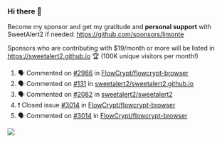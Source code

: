 ### Hi there 👋

Become my sponsor and get my gratitude and **personal support** with SweetAlert2 if needed: https://github.com/sponsors/limonte

Sponsors who are contributing with $19/month or more will be listed in https://sweetalert2.github.io 🏆 (100K unique visitors per month!)

<!--START_SECTION:activity-->
1. 🗣 Commented on [#2986](https://github.com/FlowCrypt/flowcrypt-browser/issues/2986) in [FlowCrypt/flowcrypt-browser](https://github.com/FlowCrypt/flowcrypt-browser)
2. 🗣 Commented on [#131](https://github.com/sweetalert2/sweetalert2.github.io/issues/131) in [sweetalert2/sweetalert2.github.io](https://github.com/sweetalert2/sweetalert2.github.io)
3. 🗣 Commented on [#2082](https://github.com/sweetalert2/sweetalert2/issues/2082) in [sweetalert2/sweetalert2](https://github.com/sweetalert2/sweetalert2)
4. ❗️ Closed issue [#3014](https://github.com/FlowCrypt/flowcrypt-browser/issues/3014) in [FlowCrypt/flowcrypt-browser](https://github.com/FlowCrypt/flowcrypt-browser)
5. 🗣 Commented on [#3014](https://github.com/FlowCrypt/flowcrypt-browser/issues/3014) in [FlowCrypt/flowcrypt-browser](https://github.com/FlowCrypt/flowcrypt-browser)
<!--END_SECTION:activity-->

![](https://github-readme-stats.vercel.app/api?username=limonte&theme=vue&show_icons=true)

